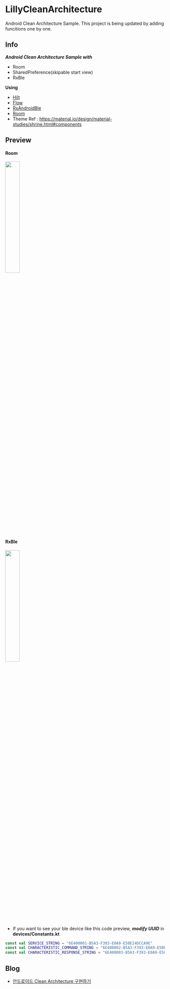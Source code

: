 # LillyCleanArchitecture
Android Clean Architecture Sample.
This project is being updated by adding funcitions one by one.

## Info

***Android Clean Architecture Sample with***
- Room
- SharedPreference(skipable start view)
- RxBle

 **Using**
  - [Hilt](https://dagger.dev/hilt/)
  - [Flow](https://kotlinlang.org/docs/flow.html)
  - [RxAndroidBle](https://github.com/dariuszseweryn/RxAndroidBle)
  - [Room](https://developer.android.com/topic/libraries/architecture/room)
  - Theme Ref : https://material.io/design/material-studies/shrine.html#components


## Preview
#### Room
<img src = "https://github.com/DDANGEUN/LillyCleanArchitecture/blob/main/lillyClean_room.gif" width="30%">

#### RxBle
<img src = "https://github.com/DDANGEUN/LillyCleanArchitecture/blob/main/lillyClean_ble.gif" width="30%">



  - If you want to see your ble device like this code preview, ***modify UUID*** in **devices/Constants.kt**

```Kotlin
const val SERVICE_STRING = "6E400001-B5A3-F393-E0A9-E50E24DCCA9E"
const val CHARACTERISTIC_COMMAND_STRING = "6E400002-B5A3-F393-E0A9-E50E24DCCA9E"
const val CHARACTERISTIC_RESPONSE_STRING = "6E400003-B5A3-F393-E0A9-E50E24DCCA9E"
```

## Blog

- [안드로이드 Clean Architecture 구현하기](https://ddangeun.tistory.com/138)
